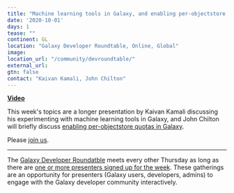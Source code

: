 ```yaml
---
title: "Machine learning tools in Galaxy, and enabling per-objectstore quotas in Galaxy"
date: '2020-10-01'
days: 1
tease: ""
continent: GL
location: "Galaxy Developer Roundtable, Online, Global"
image: 
location_url: "/community/devroundtable/"
external_url:
gtn: false
contact: "Kaivan Kamali, John Chilton"
---
```


**[Video](https://youtu.be/osbRh36-4dc)**

This week's topics are a longer presentation by Kaivan Kamali discussing his experimenting with machine learning tools in Galaxy, and John Chilton will briefly discuss [enabling per-objectstore quotas in Galaxy](https://github.com/galaxyproject/galaxy/pull/10221). 

Please [join us](https://calendar.google.com/calendar/embed?src=36q4nj52l0ps2l7jt1t4srl9e0%40group.calendar.google.com).

---

The [Galaxy Developer Roundatble](/src/community/devroundtable/index.md) meets every other Thursday as long as there are [one or more presenters signed up for the week](https://bit.ly/gxdevroundtablepresent).  These gatherings are an opportunity for presenters (Galaxy users, developers, admins) to engage with the Galaxy developer community interactively. 
